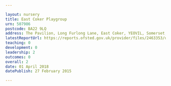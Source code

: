 ```yaml
---

layout: nursery
title: East Coker Playgroup
urn: 507986
postcode: BA22 9LQ
address: The Pavilion, Long Furlong Lane, East Coker, YEOVIL, Somerset, BA22 9LQ
latestReportUrl: https://reports.ofsted.gov.uk/provider/files/2463353/urn/507986.pdf
teaching: 0
development: 0
leadership: 2
outcomes: 0
overall: 2
date: 01 April 2018 
datePublish: 27 February 2015

---
```

